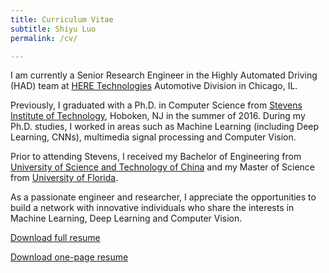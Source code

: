 ```yaml
---
title: Curriculum Vitae
subtitle: Shiyu Luo
permalink: /cv/

---
```

I am currently a Senior Research Engineer in the Highly Automated Driving (HAD) team at [HERE Technologies](https://here.com/) Automotive Division in Chicago, IL. 

Previously, I graduated with a Ph.D. in Computer Science from [Stevens Institute of Technology](https://www.stevens.edu/), Hoboken, NJ in the summer of 2016. During my Ph.D. studies, I worked in areas such as Machine Learning (including Deep Learning, CNNs), multimedia signal processing and Computer Vision. 

Prior to attending Stevens, I received my Bachelor of Engineering from [University of Science and Technology of China](http://en.ustc.edu.cn/) and my Master of Science from [University of Florida](http://www.ufl.edu/). 

As a passionate engineer and researcher, I appreciate the opportunities to build a network with innovative individuals who share the interests in Machine Learning, Deep Learning and Computer Vision.

[Download full resume](http://personal.stevens.edu/~qzhang5/res/Qilin-Zhang-CV.pdf)

[Download one-page resume](http://personal.stevens.edu/~qzhang5/res/Qilin-Zhang-Resume.pdf)
